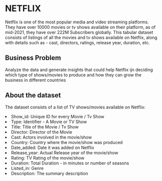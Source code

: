 <h1>NETFLIX </h1>

Netflix is one of the most popular media and video streaming platforms. They have over 10000 movies or tv shows available on their platform, as of mid-2021, they have over 222M Subscribers globally. This tabular dataset consists of listings of all the movies and tv shows available on Netflix, along with details such as - cast, directors, ratings, release year, duration, etc.

<h2>Business Problem</h2>

Analyze the data and generate insights that could help Netflix ijn deciding which type of shows/movies to produce and how they can grow the business in different countries

<h2>About the dataset</h2>

The dataset consists of a list of TV shows/movies available on Netflix:

<li>Show_id: Unique ID for every Movie / Tv Show
<li>Type: Identifier - A Movie or TV Show
<li>Title: Title of the Movie / Tv Show
<li>Director: Director of the Movie
<li>Cast: Actors involved in the movie/show
<li>Country: Country where the movie/show was produced
<li>Date_added: Date it was added on Netflix
<li>Release_year: Actual Release year of the movie/show
<li>Rating: TV Rating of the movie/show
<li>Duration: Total Duration - in minutes or number of seasons
<li>Listed_in: Genre
<li>Description: The summary description
